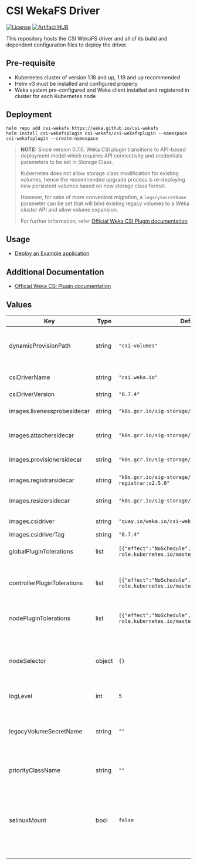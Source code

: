 # CSI WekaFS Driver
[![License](https://img.shields.io/badge/License-Apache%202.0-blue.svg)](https://opensource.org/licenses/Apache-2.0)
[![Artifact HUB](https://img.shields.io/endpoint?url=https://artifacthub.io/badge/repository/csi-wekafs)](https://artifacthub.io/packages/search?repo=csi-wekafs)

This repository hosts the CSI WekaFS driver and all of its build and dependent configuration files to deploy the driver.

## Pre-requisite
- Kubernetes cluster of version 1.18 and up, 1.19 and up recommended
- Helm v3 must be installed and configured properly
- Weka system pre-configured and Weka client installed and registered in cluster for each Kubernetes node

## Deployment
```shell
helm repo add csi-wekafs https://weka.github.io/csi-wekafs
helm install csi-wekafsplugin csi-wekafs/csi-wekafsplugin --namespace csi-wekafsplugin --create-namespace
```

> **NOTE:** Since version 0.7.0, Weka CSI plugin transitions to API-based deployment model which requires API
> connectivity and credentials parameters to be set in Storage Class.
>
> Kubernetes does not allow storage class modification for existing volumes, hence the
> recommended upgrade process is re-deploying new persistent volumes based on new storage class format.
>
> However, for sake of more convenient migration, a `legacySecretName` parameter can be set that will
> bind existing legacy volumes to a Weka cluster API and allow volume expansion.
>
> For further information, refer [Official Weka CSI Plugin documentation](https://docs.weka.io/appendix/weka-csi-plugin)

## Usage
- [Deploy an Example application](https://github.com/weka/csi-wekafs/blob/master/docs/usage.md)

## Additional Documentation
- [Official Weka CSI Plugin documentation](https://docs.weka.io/appendix/weka-csi-plugin)

## Values

| Key | Type | Default                                                                                | Description                                                                                                                           |
|-----|------|----------------------------------------------------------------------------------------|---------------------------------------------------------------------------------------------------------------------------------------|
| dynamicProvisionPath | string | `"csi-volumes"`                                                                        | Directory in root of file system where dynamic volumes are provisioned                                                                |
| csiDriverName | string | `"csi.weka.io"`                                                                        | Name of the driver (and provisioner)                                                                                                  |
| csiDriverVersion | string | `"0.7.4"`                                                                              | CSI driver version                                                                                                                    |
| images.livenessprobesidecar | string | `"k8s.gcr.io/sig-storage/livenessprobe:v2.6.0"`                                        | CSI liveness probe sidecar image URL                                                                                                  |
| images.attachersidecar | string | `"k8s.gcr.io/sig-storage/csi-attacher:v3.4.0"`                                         | CSI attacher sidecar image URL                                                                                                        |
| images.provisionersidecar | string | `"k8s.gcr.io/sig-storage/csi-provisioner:v3.1.0"`                                      | CSI provisioner sidecar image URL                                                                                                     |
| images.registrarsidecar | string | `"k8s.gcr.io/sig-storage/csi-node-driver-registrar:v2.5.0"`                            | CSI registrar sidercar                                                                                                                |
| images.resizersidecar | string | `"k8s.gcr.io/sig-storage/csi-resizer:v1.4.0"`                                          | CSI provisioner sidecar image URL                                                                                                     |
| images.csidriver | string | `"quay.io/weka.io/csi-wekafs"`                                                         | CSI driver main image URL                                                                                                             |
| images.csidriverTag | string | `"0.7.4"`                                                                              | CSI driver tag                                                                                                                        |
| globalPluginTolerations | list | `[{"effect":"NoSchedule","key":"node-role.kubernetes.io/master","operator":"Exists"}]` | Tolerations for all CSI driver components                                                                                             |
| controllerPluginTolerations | list | `[{"effect":"NoSchedule","key":"node-role.kubernetes.io/master","operator":"Exists"}]` | Tolerations for CSI controller component only (by default same as global)                                                             |
| nodePluginTolerations | list | `[{"effect":"NoSchedule","key":"node-role.kubernetes.io/master","operator":"Exists"}]` | Tolerations for CSI node component only (by default same as global)                                                                   |
| nodeSelector | object | `{}`                                                                                   | Optional nodeSelector for CSI plugin deployment on certain Kubernetes nodes only                                                      |
| logLevel | int | `5`                                                                                    | Log level of CSI plugin                                                                                                               |
| legacyVolumeSecretName | string | `""`                                                                                   | for migration of pre-CSI 0.7.0 volumes only, default API secret. Must reside in same namespace as the plugin                          |
| priorityClassName | string | `""`                                                                                   | Optional CSI Plugin priorityClassName                                                                                                 |
| selinuxMount | bool | `false`                                                                                | Support SELinux labeling for Persistent Volumes.   WARNING: if SELinux is not enabled, volume provisioning and publishing might fail! |

